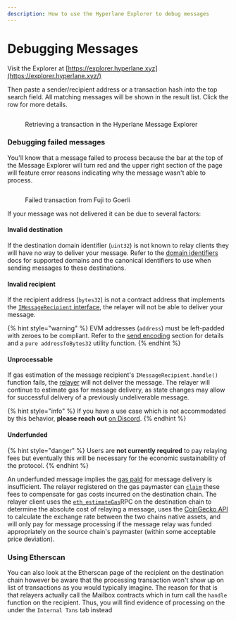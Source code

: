 ```yaml
---
description: How to use the Hyperlane Explorer to debug messages
---
```


# Debugging Messages

Visit the Explorer at [https://explorer.hyperlane.xyz](https://explorer.hyperlane.xyz/)

Then paste a sender/recipient address or a transaction hash into the top search field. All matching messages will be shown in the result list. Click the row for more details.

<figure><img src="../../.gitbook/assets/pending tx in msg explorer.png" alt=""><figcaption><p>Retrieving a transaction in the Hyperlane Message Explorer</p></figcaption></figure>

### Debugging failed messages

You'll know that a message failed to process because the bar at the top of the Message Explorer will turn red and the upper right section of the page will feature error reasons indicating why the message wasn't able to process.

<figure><img src="../../.gitbook/assets/failed tx in explorer.png" alt=""><figcaption><p>   Failed transaction from Fuji to Goerli</p></figcaption></figure>

If your message was not delivered it can be due to several factors:

#### Invalid destination

If the destination domain identifier (`uint32`) is not known to relay clients they will have no way to deliver your message. Refer to the [domain identifiers](../../resources/domains.md) docs for supported domains and the canonical identifiers to use when sending messages to these destinations.

#### Invalid recipient

If the recipient address (`bytes32`) is not a contract address that implements the [`IMessageRecipient` interface](../../apis/messaging-api/receive.md), the relayer will not be able to deliver your message.&#x20;

{% hint style="warning" %}
EVM addresses (`address`) must be left-padded with zeroes to be compliant. Refer to the [send encoding](../../apis/messaging-api/send.md#encoding) section for details and a `pure addressToBytes32` utility function.&#x20;
{% endhint %}

#### Unprocessable

If gas estimation of the message recipient's `IMessageRecipient.handle()` function fails, the [relayer](../../protocol/agents/relayer.md) will not deliver the message. The relayer will continue to estimate gas for message delivery, as state changes may allow for successful delivery of a previously undeliverable message.

{% hint style="info" %}
If you have a use case which is not accommodated by this behavior, **please reach out** [on Discord](https://discord.com/invite/KBD3aD78Bb).&#x20;
{% endhint %}

#### Underfunded

{% hint style="danger" %}
Users are **not currently required** to pay relaying fees but eventually this will be necessary for the economic sustainability of the protocol.
{% endhint %}

An underfunded message implies the [gas paid](../guides/developers/paying-for-interchain-gas/) for message delivery is insufficient. The relayer registered on the gas paymaster can [`claim`](https://github.com/hyperlane-xyz/hyperlane-monorepo/blob/main/solidity/contracts/igps/InterchainGasPaymaster.sol) these fees to compensate for gas costs incurred on the destination chain. The relayer client uses the [`eth_estimateGas`](https://ethereum.github.io/execution-apis/api-documentation/)RPC on the destination chain to determine the absolute cost of relaying a message, uses the [CoinGecko API](https://www.coingecko.com/en/api) to calculate the exchange rate between the two chains native assets, and will only pay for message processing if the message relay was funded appropriately on the source chain's paymaster (within some acceptable price deviation).

### Using Etherscan

You can also look at the Etherscan page of the recipient on the destination chain however be aware that the processing transaction won't show up on list of transactions as you would typically imagine. The reason for that is that relayers actually call the Mailbox contracts which in turn call the `handle` function on the recipient. Thus, you will find evidence of processing on the under the `Internal Txns` tab instead
